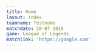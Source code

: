 ```yaml
---
title: Home
layout: index
teamname: Testname
matchdate: 28-07-2018
game: League of Legends
matchlink: 'https://google.com'
---
```

